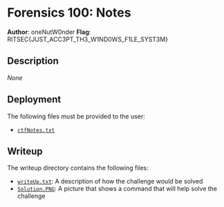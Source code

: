 # Forensics 100: Notes
**Author**: oneNutW0nder
**Flag**: RITSEC{JUST_ACC3PT_TH3_W1ND0WS_F1LE_SYST3M}

## Description
_None_

## Deployment
The following files must be provided to the user:
- [`ctfNotes.txt`](./ctfNotes.txt)

## Writeup
The writeup directory contains the following files:
- [`writeUp.txt`](./writeup/writeUp.txt): A description of how the challenge
  would be solved
- [`Solution.PNG`](./writeup/Solution.PNG): A picture that shows a command that
  will help solve the challenge